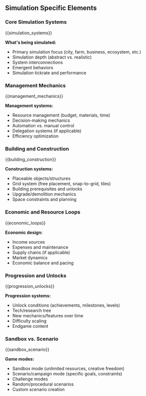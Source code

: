 ## Simulation Specific Elements

### Core Simulation Systems

{{simulation_systems}}

**What's being simulated:**

- Primary simulation focus (city, farm, business, ecosystem, etc.)
- Simulation depth (abstract vs. realistic)
- System interconnections
- Emergent behaviors
- Simulation tickrate and performance

### Management Mechanics

{{management_mechanics}}

**Management systems:**

- Resource management (budget, materials, time)
- Decision-making mechanics
- Automation vs. manual control
- Delegation systems (if applicable)
- Efficiency optimization

### Building and Construction

{{building_construction}}

**Construction systems:**

- Placeable objects/structures
- Grid system (free placement, snap-to-grid, tiles)
- Building prerequisites and unlocks
- Upgrade/demolition mechanics
- Space constraints and planning

### Economic and Resource Loops

{{economic_loops}}

**Economic design:**

- Income sources
- Expenses and maintenance
- Supply chains (if applicable)
- Market dynamics
- Economic balance and pacing

### Progression and Unlocks

{{progression_unlocks}}

**Progression systems:**

- Unlock conditions (achievements, milestones, levels)
- Tech/research tree
- New mechanics/features over time
- Difficulty scaling
- Endgame content

### Sandbox vs. Scenario

{{sandbox_scenario}}

**Game modes:**

- Sandbox mode (unlimited resources, creative freedom)
- Scenario/campaign mode (specific goals, constraints)
- Challenge modes
- Random/procedural scenarios
- Custom scenario creation
